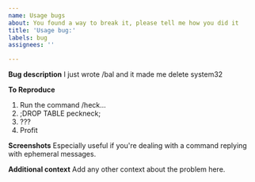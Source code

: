 ```yaml
---
name: Usage bugs
about: You found a way to break it, please tell me how you did it
title: 'Usage bug:'
labels: bug
assignees: ''

---
```


**Bug description**
I just wrote /bal and it made me delete system32

**To Reproduce**
1. Run the command /heck...
2. ;DROP TABLE peckneck;
3. ???
4. Profit

**Screenshots**
Especially useful if you're dealing with a command replying with ephemeral messages.

**Additional context**
Add any other context about the problem here.
